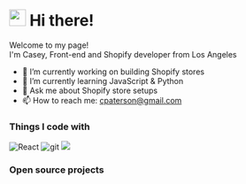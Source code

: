 <h1><img src="https://emojis.slackmojis.com/emojis/images/1531849430/4246/blob-sunglasses.gif?1531849430" width="30"/> Hi there! </h1>

<p>Welcome to my page! </br> I'm Casey, Front-end and Shopify developer from Los Angeles</p>

- 🔭 I’m currently working on building Shopify stores
- 🌱 I’m currently learning JavaScript & Python
- 💬 Ask me about Shopify store setups
- 📫 How to reach me: cpaterson@gmail.com

<h3>Things I code with</h3>
<p>
  <img alt="React" src="https://img.shields.io/badge/-React-45b8d8?style=flat-square&logo=react&logoColor=white" />
  <img alt="git" src="https://img.shields.io/badge/-Git-F05032?style=flat-square&logo=git&logoColor=white" />
  <img src="https://img.shields.io/static/v1?message=css3&logo=css3&labelColor=5c5c5c&color=1182c3&logoColor=white&label=%20&style=plastic
" />
</p>
<h3>Open source projects</h3>
